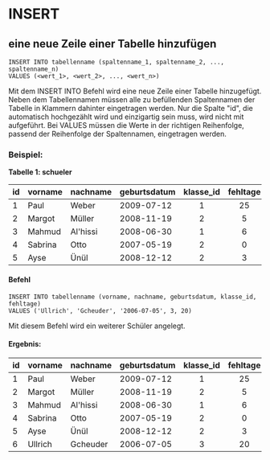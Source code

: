 # INSERT

## eine neue Zeile einer Tabelle hinzufügen

```
INSERT INTO tabellenname (spaltenname_1, spaltenname_2, ..., spaltenname_n) 
VALUES (<wert_1>, <wert_2>, ..., <wert_n>)
```
Mit dem INSERT INTO Befehl wird eine neue Zeile einer Tabelle hinzugefügt. Neben dem Tabellennamen müssen alle zu befüllenden Spaltennamen der Tabelle in Klammern dahinter eingetragen werden. Nur die Spalte "id", die automatisch hochgezählt wird und einzigartig sein muss, wird nicht mit aufgeführt. Bei VALUES müssen die Werte in der richtigen Reihenfolge, passend der Reihenfolge der Spaltennamen, eingetragen werden.


### Beispiel:

**Tabelle 1: schueler**

|id| vorname   | nachname | geburtsdatum | klasse_id | fehltage |
|--|--------   | -------- | ------------ | :-------: |:-:|
|1 | Paul      | Weber    | 2009-07-12   |     1     |25|
|2 | Margot    | Müller   | 2008-11-19   |     2     |5|
|3 | Mahmud    | Al'hissi | 2008-06-30   |     1     |6|
|4 | Sabrina   |  Otto    | 2007-05-19   |     2     |0|
|5 | Ayse      | Ünül     | 2008-12-12   |     2     |3|

#### Befehl
```
INSERT INTO tabellenname (vorname, nachname, geburtsdatum, klasse_id, fehltage) 
VALUES ('Ullrich', 'Gcheuder', '2006-07-05', 3, 20)
```
Mit diesem Befehl wird ein weiterer Schüler angelegt.

#### Ergebnis:

|id| vorname   | nachname | geburtsdatum | klasse_id | fehltage |
|--|--------   | -------- | ------------ | :-------: |:-:|
|1 | Paul      | Weber    | 2009-07-12   |     1     |25|
|2 | Margot    | Müller   | 2008-11-19   |     2     |5|
|3 | Mahmud    | Al'hissi | 2008-06-30   |     1     |6|
|4 | Sabrina   |  Otto    | 2007-05-19   |     2     |0|
|5 | Ayse      | Ünül     | 2008-12-12   |     2     |3|
|6 | Ullrich   | Gcheuder     | 2006-07-05   |     3     |20|


